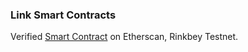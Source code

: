 ### Link Smart Contracts

Verified [Smart Contract](https://rinkeby.etherscan.io/address/0x334cdcf3cc39cf0d84d6adb10961400fe204f8bc) on Etherscan, Rinkbey Testnet.
